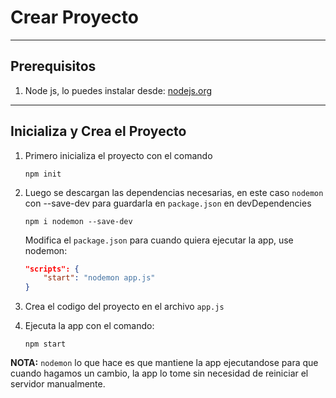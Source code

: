 # Crear Proyecto

---

## Prerequisitos

1. Node js, lo puedes instalar desde: [nodejs.org](https://nodejs.org/)

---

## Inicializa y Crea el Proyecto

1. Primero inicializa el proyecto con el comando

    ```
    npm init
    ```

2. Luego se descargan las dependencias necesarias, en este caso `nodemon` con --save-dev para guardarla en `package.json` en devDependencies
   
    ```
    npm i nodemon --save-dev
    ```

    Modifica el `package.json` para cuando quiera ejecutar la app, use nodemon:

    ```JSON
    "scripts": {
        "start": "nodemon app.js"
    }
    ``` 

3. Crea el codigo del proyecto en el archivo `app.js`

4. Ejecuta la app con el comando:

    ```
    npm start
    ```

**NOTA:** `nodemon` lo que hace es que mantiene la app ejecutandose para que cuando hagamos un cambio, la app lo tome sin necesidad de reiniciar el servidor manualmente.